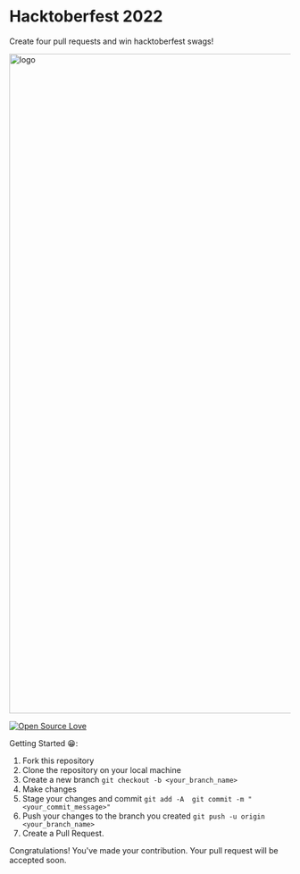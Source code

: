 # Hacktoberfest 2022

Create four pull requests and win hacktoberfest swags!

<img width="1181" alt="logo" src="https://user-images.githubusercontent.com/91958667/194501785-3c44b7e3-26cc-4f17-a819-93bd972e54b6.png">

[![Open Source Love](https://firstcontributions.github.io/open-source-badges/badges/open-source-v1/open-source.svg)](https://github.com/Sachindrck/hactoberfest_contribution_2022)

Getting Started 😁:
1. Fork this repository
2. Clone the repository on your local machine
3. Create a new branch
    ` git checkout -b <your_branch_name> `
4. Make changes
5. Stage your changes and commit
    ` git add -A 
      git commit -m "<your_commit_message>" `
6. Push your changes to the branch you created
    ` git push -u origin <your_branch_name> `
7. Create a Pull Request.

Congratulations! You've made your contribution. Your pull request will be accepted soon.
